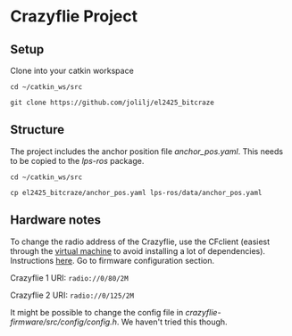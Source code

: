 # Crazyflie Project
## Setup
Clone into your catkin workspace

```
cd ~/catkin_ws/src
```
```
git clone https://github.com/jolilj/el2425_bitcraze
```
## Structure
The project includes the anchor position file *anchor_pos.yaml*. This needs to be copied to the *lps-ros* package.
```
cd ~/catkin_ws/src
```
```
cp el2425_bitcraze/anchor_pos.yaml lps-ros/data/anchor_pos.yaml
```

## Hardware notes
To change the radio address of the Crazyflie, use the CFclient (easiest through the [virtual machine](https://www.bitcraze.io/getting-started-with-the-crazyflie-2-0/#inst-comp) to avoid installing a lot of dependencies). Instructions [here](https://wiki.bitcraze.io/doc:crazyflie:client:pycfclient:index#firmware_configuration). Go to firmware configuration section.

Crazyflie 1 URI:
`radio://0/80/2M`

Crazyflie 2 URI:
`radio://0/125/2M`

It might be possible to change the config file in *crazyflie-firmware/src/config/config.h*. We haven't tried this though.
